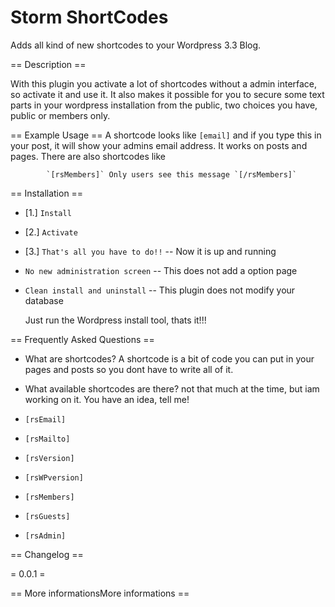 Storm ShortCodes
================

Adds all kind of new shortcodes to your Wordpress 3.3 Blog.

== Description ==

With this plugin you activate a lot of shortcodes without a admin
interface, so activate it and use it.
It also makes it possible for you to secure some text parts in your wordpress
installation from the public, two choices you have, public or members only.

== Example Usage ==
A shortcode looks like `[email]` and if you type this in your post, it will
show your admins email address. It works on posts and pages.
There are also shortcodes like

            `[rsMembers]` Only users see this message `[/rsMembers]`


== Installation ==

*  [1.] `Install`
*  [2.] `Activate`
*  [3.] `That's all you have to do!!` -- Now it is up and running


* `No new administration screen` -- This does not add a option page
* `Clean install and uninstall` -- This plugin does not modify your database

    Just run the Wordpress install tool, thats it!!!

== Frequently Asked Questions ==

*  What are shortcodes?
A shortcode is a bit of code you can put in your pages and posts so you dont
have to write all of it.

*  What available shortcodes are there?
not that much at the time, but iam working on it. You have an idea, tell me!

*  `[rsEmail]`
*  `[rsMailto]`
*  `[rsVersion]`
*  `[rsWPversion]`
*  `[rsMembers]`
*  `[rsGuests]`
*  `[rsAdmin]`


== Changelog ==

= 0.0.1 =


== More informationsMore informations ==

[Wordpress]: https://codex.wordpress.org/Shortcode_API
[Wiki]: https://github.com/rubenstorm/storm-shortcodes/wiki
[Blog]: http://ruben-storm.de/blog
